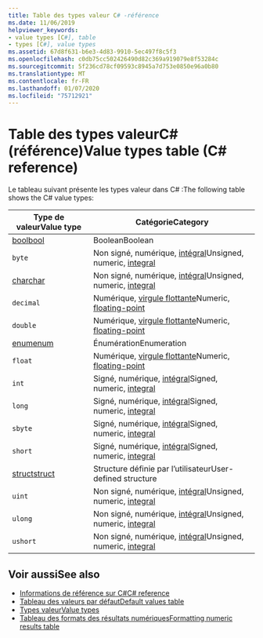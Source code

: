 ```yaml
---
title: Table des types valeur C# -référence
ms.date: 11/06/2019
helpviewer_keywords:
- value types [C#], table
- types [C#], value types
ms.assetid: 67d8f631-b6e3-4d83-9910-5ec497f8c5f3
ms.openlocfilehash: c0db75cc502426490d82c369a919079e8f53284c
ms.sourcegitcommit: 5f236cd78cf09593c8945a7d753e0850e96a0b80
ms.translationtype: MT
ms.contentlocale: fr-FR
ms.lasthandoff: 01/07/2020
ms.locfileid: "75712921"
---
```

# <a name="value-types-table-c-reference"></a><span data-ttu-id="ab26d-102">Table des types valeurC# (référence)</span><span class="sxs-lookup"><span data-stu-id="ab26d-102">Value types table (C# reference)</span></span>

<span data-ttu-id="ab26d-103">Le tableau suivant présente les types valeur dans C# :</span><span class="sxs-lookup"><span data-stu-id="ab26d-103">The following table shows the C# value types:</span></span>

|<span data-ttu-id="ab26d-104">Type de valeur</span><span class="sxs-lookup"><span data-stu-id="ab26d-104">Value type</span></span>|<span data-ttu-id="ab26d-105">Catégorie</span><span class="sxs-lookup"><span data-stu-id="ab26d-105">Category</span></span>|
|----------------|--------------|
|[<span data-ttu-id="ab26d-106">bool</span><span class="sxs-lookup"><span data-stu-id="ab26d-106">bool</span></span>](../builtin-types/bool.md)|<span data-ttu-id="ab26d-107">Boolean</span><span class="sxs-lookup"><span data-stu-id="ab26d-107">Boolean</span></span>|
|`byte`|<span data-ttu-id="ab26d-108">Non signé, numérique, [intégral](../builtin-types/integral-numeric-types.md)</span><span class="sxs-lookup"><span data-stu-id="ab26d-108">Unsigned, numeric, [integral](../builtin-types/integral-numeric-types.md)</span></span>|
|[<span data-ttu-id="ab26d-109">char</span><span class="sxs-lookup"><span data-stu-id="ab26d-109">char</span></span>](../builtin-types/char.md)|<span data-ttu-id="ab26d-110">Non signé, numérique, [intégral](../builtin-types/integral-numeric-types.md)</span><span class="sxs-lookup"><span data-stu-id="ab26d-110">Unsigned, numeric, [integral](../builtin-types/integral-numeric-types.md)</span></span>|
|`decimal`|<span data-ttu-id="ab26d-111">Numérique, [virgule flottante](../builtin-types/floating-point-numeric-types.md)</span><span class="sxs-lookup"><span data-stu-id="ab26d-111">Numeric, [floating-point](../builtin-types/floating-point-numeric-types.md)</span></span>|
|`double`|<span data-ttu-id="ab26d-112">Numérique, [virgule flottante](../builtin-types/floating-point-numeric-types.md)</span><span class="sxs-lookup"><span data-stu-id="ab26d-112">Numeric, [floating-point](../builtin-types/floating-point-numeric-types.md)</span></span>|
|[<span data-ttu-id="ab26d-113">enum</span><span class="sxs-lookup"><span data-stu-id="ab26d-113">enum</span></span>](../builtin-types/enum.md)|<span data-ttu-id="ab26d-114">Énumération</span><span class="sxs-lookup"><span data-stu-id="ab26d-114">Enumeration</span></span>|
|`float`|<span data-ttu-id="ab26d-115">Numérique, [virgule flottante](../builtin-types/floating-point-numeric-types.md)</span><span class="sxs-lookup"><span data-stu-id="ab26d-115">Numeric, [floating-point](../builtin-types/floating-point-numeric-types.md)</span></span>|
|`int`|<span data-ttu-id="ab26d-116">Signé, numérique, [intégral](../builtin-types/integral-numeric-types.md)</span><span class="sxs-lookup"><span data-stu-id="ab26d-116">Signed, numeric, [integral](../builtin-types/integral-numeric-types.md)</span></span>|
|`long`|<span data-ttu-id="ab26d-117">Signé, numérique, [intégral](../builtin-types/integral-numeric-types.md)</span><span class="sxs-lookup"><span data-stu-id="ab26d-117">Signed, numeric, [integral](../builtin-types/integral-numeric-types.md)</span></span>|
|`sbyte`|<span data-ttu-id="ab26d-118">Signé, numérique, [intégral](../builtin-types/integral-numeric-types.md)</span><span class="sxs-lookup"><span data-stu-id="ab26d-118">Signed, numeric, [integral](../builtin-types/integral-numeric-types.md)</span></span>|
|`short`|<span data-ttu-id="ab26d-119">Signé, numérique, [intégral](../builtin-types/integral-numeric-types.md)</span><span class="sxs-lookup"><span data-stu-id="ab26d-119">Signed, numeric, [integral](../builtin-types/integral-numeric-types.md)</span></span>|
|[<span data-ttu-id="ab26d-120">struct</span><span class="sxs-lookup"><span data-stu-id="ab26d-120">struct</span></span>](struct.md)|<span data-ttu-id="ab26d-121">Structure définie par l’utilisateur</span><span class="sxs-lookup"><span data-stu-id="ab26d-121">User-defined structure</span></span>|
|`uint`|<span data-ttu-id="ab26d-122">Non signé, numérique, [intégral](../builtin-types/integral-numeric-types.md)</span><span class="sxs-lookup"><span data-stu-id="ab26d-122">Unsigned, numeric, [integral](../builtin-types/integral-numeric-types.md)</span></span>|
|`ulong`|<span data-ttu-id="ab26d-123">Non signé, numérique, [intégral](../builtin-types/integral-numeric-types.md)</span><span class="sxs-lookup"><span data-stu-id="ab26d-123">Unsigned, numeric, [integral](../builtin-types/integral-numeric-types.md)</span></span>|
|`ushort`|<span data-ttu-id="ab26d-124">Non signé, numérique, [intégral](../builtin-types/integral-numeric-types.md)</span><span class="sxs-lookup"><span data-stu-id="ab26d-124">Unsigned, numeric, [integral](../builtin-types/integral-numeric-types.md)</span></span>|

## <a name="see-also"></a><span data-ttu-id="ab26d-125">Voir aussi</span><span class="sxs-lookup"><span data-stu-id="ab26d-125">See also</span></span>

- [<span data-ttu-id="ab26d-126">Informations de référence sur C#</span><span class="sxs-lookup"><span data-stu-id="ab26d-126">C# reference</span></span>](../index.md)
- [<span data-ttu-id="ab26d-127">Tableau des valeurs par défaut</span><span class="sxs-lookup"><span data-stu-id="ab26d-127">Default values table</span></span>](default-values-table.md)
- [<span data-ttu-id="ab26d-128">Types valeur</span><span class="sxs-lookup"><span data-stu-id="ab26d-128">Value types</span></span>](value-types.md)
- [<span data-ttu-id="ab26d-129">Tableau des formats des résultats numériques</span><span class="sxs-lookup"><span data-stu-id="ab26d-129">Formatting numeric results table</span></span>](formatting-numeric-results-table.md)

